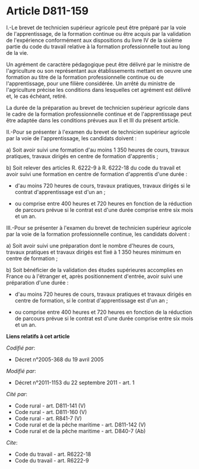 # Article D811-159

I.-Le brevet de technicien supérieur agricole peut être préparé par la voie de l'apprentissage, de la formation continue ou
être acquis par la validation de l'expérience conformément aux dispositions du livre IV de la sixième partie du code du
travail relative à la formation professionnelle tout au long de la vie. 

Un agrément de caractère pédagogique peut être délivré par le ministre de l'agriculture ou son représentant aux
établissements mettant en oeuvre une formation au titre de la formation professionnelle continue ou de l'apprentissage, pour
une filière considérée. Un arrêté du ministre de l'agriculture précise les conditions dans lesquelles cet agrément est
délivré et, le cas échéant, retiré. 

La durée de la préparation au brevet de technicien supérieur agricole dans le cadre de la formation professionnelle continue
et de l'apprentissage peut être adaptée dans les conditions prévues aux II et III du présent article. 

II.-Pour se présenter à l'examen du brevet de technicien supérieur agricole par la voie de l'apprentissage, les candidats
doivent : 

a) Soit avoir suivi une formation d'au moins 1 350 heures de cours, travaux pratiques, travaux dirigés en centre de formation
d'apprentis ; 

b) Soit relever des articles R. 6222-9 à R. 6222-18 du code du travail et avoir suivi une formation en centre de formation
d'apprentis d'une durée :

- d'au moins 720 heures de cours, travaux pratiques, travaux dirigés si le contrat d'apprentissage est d'un an ;

- ou comprise entre 400 heures et 720 heures en fonction de la réduction de parcours prévue si le contrat est d'une durée
comprise entre six mois et un an. 

III.-Pour se présenter à l'examen du brevet de technicien supérieur agricole par la voie de la formation professionnelle
continue, les candidats doivent : 

a) Soit avoir suivi une préparation dont le nombre d'heures de cours, travaux pratiques et travaux dirigés est fixé à 1 350
heures minimum en centre de formation ; 

b) Soit bénéficier de la validation des études supérieures accomplies en France ou à l'étranger et, après positionnement
d'entrée, avoir suivi une préparation d'une durée :

- d'au moins 720 heures de cours, travaux pratiques et travaux dirigés en centre de formation, si le contrat d'apprentissage
est d'un an ;

- ou comprise entre 400 heures et 720 heures en fonction de la réduction de parcours prévue si le contrat est d'une durée
comprise entre six mois et un an.

**Liens relatifs à cet article**

_Codifié par_:

  - Décret n°2005-368 du 19 avril 2005

_Modifié par_:

  - Décret n°2011-1153 du 22 septembre 2011 - art. 1

_Cité par_:

  - Code rural - art. D811-141 (V)
  - Code rural - art. D811-160 (V)
  - Code rural - art. R841-7 (V)
  - Code rural et de la pêche maritime - art. D811-142 (V)
  - Code rural et de la pêche maritime - art. D840-7 (Ab)

_Cite_:

  - Code du travail - art. R6222-18
  - Code du travail - art. R6222-9
